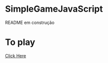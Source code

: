 # SimpleGameJavaScript
<n1> README em construção </n1>

# To play
<a href="http://game.rohamann.kinghost.net/"> Click Here</a>
